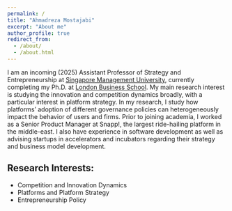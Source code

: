 ```yaml
---
permalink: /
title: "Ahmadreza Mostajabi"
excerpt: "About me"
author_profile: true
redirect_from: 
  - /about/
  - /about.html
---
```


I am an incoming (2025) Assistant Professor of Strategy and Entrepreneurship at [Singapore Management University](https://www.smu.edu.sg/), currently completing my Ph.D. at [London Business School](london.edu). My main research interest is studying the innovation and competition dynamics broadly, with a particular interest in platform strategy. In my research, I study how platforms’ adoption of different governance policies can heterogeneously impact the behavior of users and firms. Prior to joining academia, I worked as a Senior Product Manager at Snapp!, the largest ride-hailing platform in the middle-east. I also have experience in software development as well as advising startups in accelerators and incubators regarding their strategy and business model development.

Research Interests:
---
* Competition and Innovation Dynamics
* Platforms and Platform Strategy
* Entrepreneurship Policy

